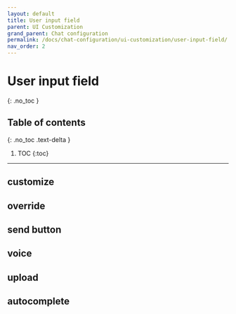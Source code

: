```yaml
---
layout: default
title: User input field
parent: UI Customization
grand_parent: Chat configuration 
permalink: /docs/chat-configuration/ui-customization/user-input-field/
nav_order: 2
---
```


# User input field
{: .no_toc }

## Table of contents
{: .no_toc .text-delta }

1. TOC
{:toc}

---

## customize

## override

## send  button

## voice

## upload

## autocomplete